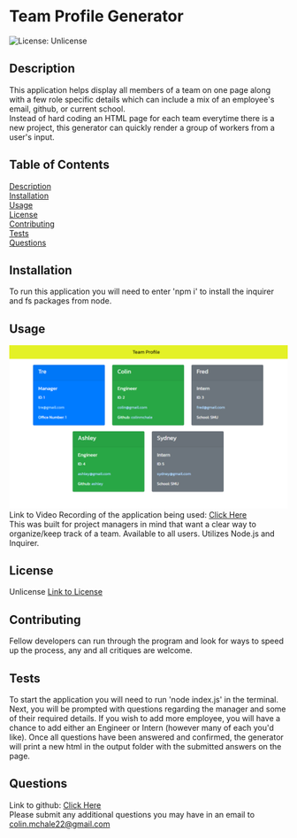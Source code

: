 # Team Profile Generator
![License: Unlicense](https://img.shields.io/badge/license-Unlicense-blue.svg)

## Description  
This application helps display all members of a team on one page along with a few role specific details which can include a mix of an employee's email, github, or current school.  
Instead of hard coding an HTML page for each team everytime there is a new project, this generator can quickly render a group of workers from a user's input.  


## Table of Contents  
[Description](#description)   
[Installation](#installation)  
[Usage](#usage)  
[License](#license)  
[Contributing](#contributing)  
[Tests](#tests)  
[Questions](#questions)  

## Installation  
To run this application you will need to enter 'npm i' to install the inquirer and fs packages from node.

## Usage  
![Screenshot of App](./img/TeamProfile.png)  
Link to Video Recording of the application being used: [Click Here](https://drive.google.com/file/d/1XN6bJrGSoWQA54oOzS_FUVA58JaZWJyv/view)  
This was built for project managers in mind that want a clear way to organize/keep track of a team. Available to all users. Utilizes Node.js and Inquirer.

## License 
Unlicense
[Link to License](https://unlicense.org/)

## Contributing  
Fellow developers can run through the program and look for ways to speed up the process, any and all critiques are welcome.

## Tests  
To start the application you will need to run 'node index.js' in the terminal. Next, you will be prompted with questions regarding the manager and some of their required details. If you wish to add more employee, you will have a chance to add either an Engineer or Intern (however many of each you'd like). Once all questions have been answered and confirmed, the generator will print a new html in the output folder with the submitted answers on the page.

## Questions
Link to github: [Click Here](https://github.com/colinmchale)  
Please submit any additional questions you may have in an email to colin.mchale22@gmail.com
